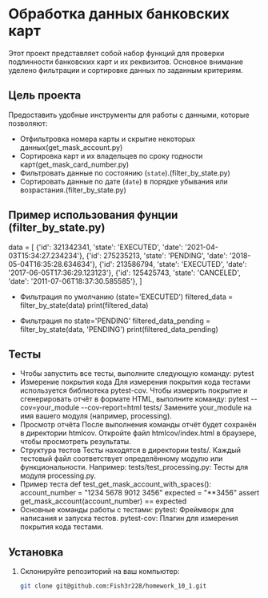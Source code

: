 # Обработка данных банковских карт 
Этот проект представляет собой набор функций для проверки подлинности банковских карт и их реквизитов. Основное внимание уделено фильтрации и сортировке данных по заданным критериям.

## Цель проекта

Предоставить удобные инструменты для работы с данными, которые позволяют:
- Отфильтровка номера карты и скрытие некоторых данных(get_mask_account.py)
- Сортировка карт и их владельцев по сроку годности карт(get_mask_card_number.py)
- Фильтровать данные по состоянию (`state`).(filter_by_state.py)
- Сортировать данные по дате (`date`) в порядке убывания или возрастания.(filter_by_state.py)

## Пример использования фунции (filter_by_state.py)

data = [
    {'id': 321342341, 'state': 'EXECUTED', 'date': '2021-04-03T15:34:27.234234'},
    {'id': 275235213, 'state': 'PENDING', 'date': '2018-05-04T16:35:28.634634'},
    {'id': 213586794, 'state': 'EXECUTED', 'date': '2017-06-05T17:36:29.123123'},
    {'id': 125425743, 'state': 'CANCELED', 'date': '2011-07-06T18:37:30.585585'},
]

- Фильтрация по умолчанию (state='EXECUTED')
filtered_data = filter_by_state(data)
print(filtered_data)

- Фильтрация по state='PENDING'
filtered_data_pending = filter_by_state(data, 'PENDING')
print(filtered_data_pending)

## Тесты 
- Чтобы запустить все тесты, выполните следующую команду:
pytest
- Измерение покрытия кода
Для измерения покрытия кода тестами используется библиотека pytest-cov. Чтобы измерить покрытие и сгенерировать отчёт в формате HTML, выполните команду:
pytest --cov=your_module --cov-report=html tests/
Замените your_module на имя вашего модуля (например, processing).
- Просмотр отчёта
После выполнения команды отчёт будет сохранён в директории htmlcov. Откройте файл htmlcov/index.html в браузере, чтобы просмотреть результаты.
- Структура тестов
Тесты находятся в директории tests/. Каждый тестовый файл соответствует определённому модулю или функциональности. Например:
tests/test_processing.py: Тесты для модуля processing.py.
- Пример теста
def test_get_mask_account_with_spaces():
    account_number = "1234 5678 9012 3456"
    expected = "**3456"
    assert get_mask_account(account_number) == expected
- Основные команды работы с тестами:
pytest: Фреймворк для написания и запуска тестов.
pytest-cov: Плагин для измерения покрытия кода тестами.

## Установка

1. Склонируйте репозиторий на ваш компьютер:
   ```bash
   git clone git@github.com:Fish3r228/homework_10_1.git
   